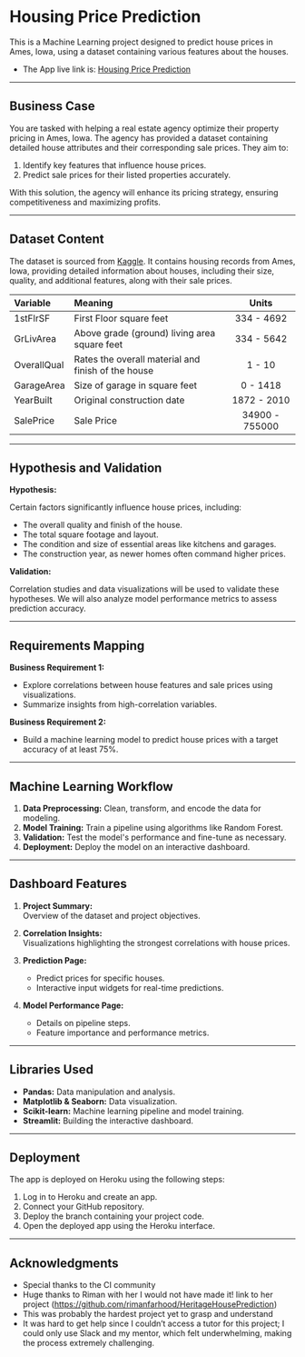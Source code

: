 # Housing Price Prediction

This is a Machine Learning project designed to predict house prices in Ames, Iowa, using a dataset containing various features about the houses.

* The App live link is: [Housing Price Prediction](https://housingpp5-d4abd052a83c.herokuapp.com)

---

## Business Case

You are tasked with helping a real estate agency optimize their property pricing in Ames, Iowa. The agency has provided a dataset containing detailed house attributes and their corresponding sale prices. They aim to:

1. Identify key features that influence house prices.
2. Predict sale prices for their listed properties accurately.

With this solution, the agency will enhance its pricing strategy, ensuring competitiveness and maximizing profits.

---

## Dataset Content

The dataset is sourced from [Kaggle](https://www.kaggle.com/codeinstitute/housing-prices-data). It contains housing records from Ames, Iowa, providing detailed information about houses, including their size, quality, and additional features, along with their sale prices.

| Variable        | Meaning                                                 | Units        |
|:----------------|:--------------------------------------------------------|:------------:|
| 1stFlrSF        | First Floor square feet                                 | 334 - 4692   |
| GrLivArea       | Above grade (ground) living area square feet            | 334 - 5642   |
| OverallQual     | Rates the overall material and finish of the house      | 1 - 10       |
| GarageArea      | Size of garage in square feet                           | 0 - 1418     |
| YearBuilt       | Original construction date                              | 1872 - 2010  |
| SalePrice       | Sale Price                                              | 34900 - 755000 |

---

## Hypothesis and Validation

**Hypothesis:**

Certain factors significantly influence house prices, including:

- The overall quality and finish of the house.
- The total square footage and layout.
- The condition and size of essential areas like kitchens and garages.
- The construction year, as newer homes often command higher prices.

**Validation:**

Correlation studies and data visualizations will be used to validate these hypotheses. We will also analyze model performance metrics to assess prediction accuracy.

---

## Requirements Mapping

**Business Requirement 1:**  
- Explore correlations between house features and sale prices using visualizations.
- Summarize insights from high-correlation variables.

**Business Requirement 2:**  
- Build a machine learning model to predict house prices with a target accuracy of at least 75%.

---

## Machine Learning Workflow

1. **Data Preprocessing:** Clean, transform, and encode the data for modeling.
2. **Model Training:** Train a pipeline using algorithms like Random Forest.
3. **Validation:** Test the model's performance and fine-tune as necessary.
4. **Deployment:** Deploy the model on an interactive dashboard.

---

## Dashboard Features

1. **Project Summary:**  
   Overview of the dataset and project objectives.

2. **Correlation Insights:**  
   Visualizations highlighting the strongest correlations with house prices.

3. **Prediction Page:**  
   - Predict prices for specific houses.
   - Interactive input widgets for real-time predictions.

4. **Model Performance Page:**  
   - Details on pipeline steps.
   - Feature importance and performance metrics.

---

## Libraries Used

- **Pandas:** Data manipulation and analysis.
- **Matplotlib & Seaborn:** Data visualization.
- **Scikit-learn:** Machine learning pipeline and model training.
- **Streamlit:** Building the interactive dashboard.

---

## Deployment

The app is deployed on Heroku using the following steps:

1. Log in to Heroku and create an app.
2. Connect your GitHub repository.
3. Deploy the branch containing your project code.
4. Open the deployed app using the Heroku interface.

---

## Acknowledgments

- Special thanks to the CI community 
- Huge thanks to Riman with her I would not have made it! link to her project (https://github.com/rimanfarhood/HeritageHousePrediction)
- This was probably the hardest project yet to grasp and understand
- It was hard to get help since I couldn’t access a tutor for this project; I could only use Slack and my mentor, which felt underwhelming, making the process extremely challenging.


